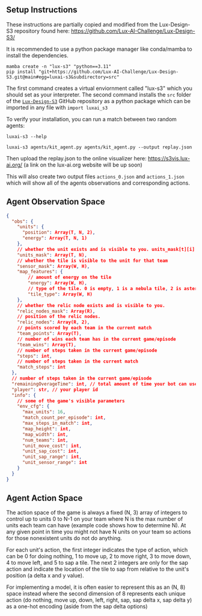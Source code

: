## Setup Instructions
These instructions are partially copied and modified from the Lux-Design-S3 repository found here: https://github.com/Lux-AI-Challenge/Lux-Design-S3/

It is recommended to use a python package manager like conda/mamba to install the dependencies.
```shell
mamba create -n "lux-s3" "python==3.11"
pip install "git+https://github.com/Lux-AI-Challenge/Lux-Design-S3.git@main#egg=luxai-s3&subdirectory=src"
```
The first command creates a virtual enviornment called "lux-s3" which you should set as your interpreter. 
The second command installs the `src` folder of the [`Lux-Design-S3`](https://github.com/Lux-AI-Challenge/Lux-Design-S3/) GitHub repository as a python package which can be imported in any file with `import luxai_s3`

To verify your installation, you can run a match between two random agents:
```shell
luxai-s3 --help
```
```shell
luxai-s3 agents/kit_agent.py agents/kit_agent.py --output replay.json
```
Then upload the replay.json to the online visualizer here: https://s3vis.lux-ai.org/ (a link on the lux-ai.org website will be up soon)

This will also create two output files `actions_0.json` and `actions_1.json` which will show all of the agents observations and corresponding actions.

## Agent Observation Space
```json
{
  "obs": {
    "units": {
      "position": Array(T, N, 2),
      "energy": Array(T, N, 1)
    },
    // whether the unit exists and is visible to you. units_mask[t][i] is whether team t's unit i can be seen and exists.
    "units_mask": Array(T, N),
    // whether the tile is visible to the unit for that team
    "sensor_mask": Array(W, H),
    "map_features": {
        // amount of energy on the tile
        "energy": Array(W, H),
        // type of the tile. 0 is empty, 1 is a nebula tile, 2 is asteroid
        "tile_type": Array(W, H)
    },
    // whether the relic node exists and is visible to you.
    "relic_nodes_mask": Array(R),
    // position of the relic nodes.
    "relic_nodes": Array(R, 2),
    // points scored by each team in the current match
    "team_points": Array(T),
    // number of wins each team has in the current game/episode
    "team_wins": Array(T),
    // number of steps taken in the current game/episode
    "steps": int,
    // number of steps taken in the current match
    "match_steps": int
  },
  // number of steps taken in the current game/episode
  "remainingOverageTime": int, // total amount of time your bot can use whenever it exceeds 2s in a turn
  "player": str, // your player id
  "info": {
    // some of the game's visible parameters
    "env_cfg": {
      "max_units": 16,
      "match_count_per_episode": int,
      "max_steps_in_match": int,
      "map_height": int,
      "map_width": int,
      "num_teams": int,
      "unit_move_cost": int,
      "unit_sap_cost": int,
      "unit_sap_range": int,
      "unit_sensor_range": int
    }
  }
}
```

## Agent Action Space
The action space of the game is always a fixed (N, 3) array of integers to control up to units 0 to N-1 on your team where N is the max number of units each team can have (example code shows how to determine N). At any given point in time you might not have N units on your team so actions for those nonexistent units do not do anything.

For each unit's action, the first integer indicates the type of action, which can be 0 for doing nothing, 1 to move up, 2 to move right, 3 to move down, 4 to move left, and 5 to sap a tile. The next 2 integers are only for the sap action and indicate the location of the tile to sap from relative to the unit's position (a delta x and y value).

For implementing a model, it is often easier to represent this as an (N, 8) space instead where the second dimension of 8 represents each unique action (do nothing, move up, down, left, right, sap, sap delta x, sap delta y) as a one-hot encoding (aside from the sap delta options)



